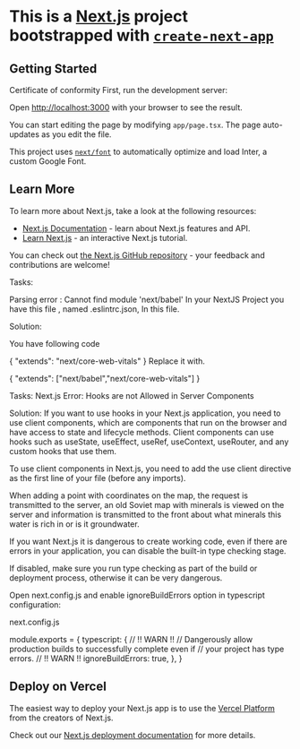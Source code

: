 # This is a [Next.js](https://nextjs.org/) project bootstrapped with [`create-next-app`](https://github.com/vercel/next.js/tree/canary/packages/create-next-app)

## Getting Started
<p>Certificate of conformity
First, run the development server:

Open [http://localhost:3000](http://localhost:3000) with your browser to see the result.

You can start editing the page by modifying `app/page.tsx`. The page auto-updates as you edit the file.

This project uses [`next/font`](https://nextjs.org/docs/basic-features/font-optimization) to automatically optimize and load Inter, a custom Google Font.

## Learn More

To learn more about Next.js, take a look at the following resources:

- [Next.js Documentation](https://nextjs.org/docs) - learn about Next.js features and API.
- [Learn Next.js](https://nextjs.org/learn) - an interactive Next.js tutorial.

You can check out [the Next.js GitHub repository](https://github.com/vercel/next.js/) - your feedback and contributions are welcome!

Tasks:

Parsing error : Cannot find module 'next/babel'
In your NextJS Project you have this file , named .eslintrc.json, In this file.

Solution:

You have following code

{
  "extends": "next/core-web-vitals"
}
Replace it with.

{
  "extends": ["next/babel","next/core-web-vitals"]
}

Tasks:
Next.js Error: Hooks are not Allowed in Server Components

Solution: If you want to use hooks in your Next.js application, you need to use client components, which are components that run on the browser and have access to state and lifecycle methods. Client components can use hooks such as useState, useEffect, useRef, useContext, useRouter, and any custom hooks that use them.

To use client components in Next.js, you need to add the use client directive as the first line of your file (before any imports).

When adding a point with coordinates on the map, the request is transmitted to the server, an old Soviet map with minerals is viewed on the server and information is transmitted to the front about what minerals this water is rich in or is it groundwater.


If you want Next.js it is dangerous to create working code, even if there are errors in your application, you can disable the built-in type checking stage.

If disabled, make sure you run type checking as part of the build or deployment process, otherwise it can be very dangerous.

Open next.config.js and enable ignoreBuildErrors option in typescript configuration:

next.config.js

module.exports = {
  typescript: {
    // !! WARN !!
    // Dangerously allow production builds to successfully complete even if
    // your project has type errors.
    // !! WARN !!
    ignoreBuildErrors: true,
  },
}

## Deploy on Vercel

The easiest way to deploy your Next.js app is to use the [Vercel Platform](https://vercel.com/new?utm_medium=default-template&filter=next.js&utm_source=create-next-app&utm_campaign=create-next-app-readme) from the creators of Next.js.

Check out our [Next.js deployment documentation](https://nextjs.org/docs/deployment) for more details.
